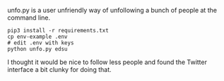 unfo.py is a user unfriendly way of unfollowing a bunch of people at the
command line.

    pip3 install -r requirements.txt
    cp env-example .env
    # edit .env with keys
    python unfo.py edsu

I thought it would be nice to follow less people and found the Twitter interface a bit clunky for doing that.


